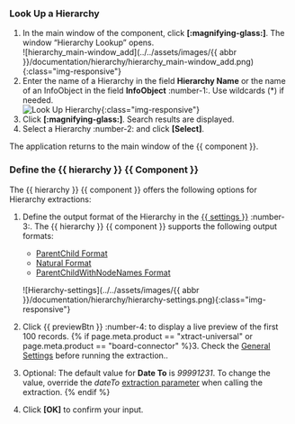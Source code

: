 
### Look Up a Hierarchy

1. In the main window of the component, click **[:magnifying-glass:]**. The window “Hierarchy Lookup” opens.<br>
![hierarchy_main-window_add](../../assets/images/{{ abbr }}/documentation/hierarchy/hierarchy_main-window_add.png){:class="img-responsive"}
2. Enter the name of a Hierarchy in the field **Hierarchy Name** or the name of an InfoObject in the field **InfoObject** :number-1:.
Use wildcards (*) if needed. <br>
![Look Up Hierarchy](../../assets/images/documentation/components/hierarchy/hierarchy_look-up.png){:class="img-responsive"}
3. Click **[:magnifying-glass:]**. Search results are displayed.
4. Select a Hierarchy :number-2: and click **[Select]**.

The application returns to the main window of the {{ component }}.

### Define the {{ hierarchy }} {{ Component }}

The {{ hierarchy }} {{ component }} offers the following options for Hierarchy extractions:

1. Define the output format of the Hierarchy in the [{{ settings }}](settings.md/#extraction-settings) :number-3:.
The {{ hierarchy }} {{ component }} supports the following output formats:
	- [ParentChild Format](output-format.md/#parentchild-format)
	- [Natural Format](output-format.md/#natural-format)
	- [ParentChildWithNodeNames Format](output-format.md/#parentchildwithnodenames-format)
	
	![Hierarchy-settings](../../assets/images/{{ abbr }}/documentation/hierarchy/hierarchy-settings.png){:class="img-responsive"} 
2. Click {{ previewBtn }} :number-4: to display a live preview of the first 100 records. 
{% if page.meta.product == "xtract-universal" or page.meta.product == "board-connector" %}3. Check the [General Settings](general-settings.md) before running the extraction.. 
4. Optional: The default value for **Date To** is *99991231*. To change the value, override the *dateTo* [extraction parameter](../parameters/extraction-parameters.md) when calling the extraction. {% endif %}
5. Click **[OK]** to confirm your input.